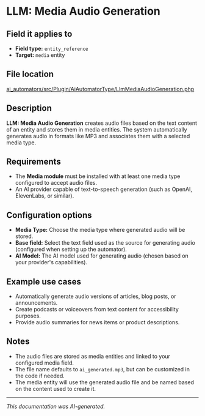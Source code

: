 # LLM: Media Audio Generation

## Field it applies to

- **Field type:** `entity_reference`
- **Target:** `media` entity

## File location

[ai_automators/src/Plugin/AiAutomatorType/LlmMediaAudioGeneration.php](https://git.drupalcode.org/project/ai/-/blob/1.2.x/modules/ai_automators/src/Plugin/AiAutomatorType/LlmMediaAudioGeneration.php?ref_type=heads)

## Description

**LLM: Media Audio Generation** creates audio files based on the text content of an entity and stores them in media entities.
The system automatically generates audio in formats like MP3 and associates them with a selected media type.

## Requirements

- The **Media module** must be installed with at least one media type configured to accept audio files.
- An AI provider capable of text-to-speech generation (such as OpenAI, ElevenLabs, or similar).

## Configuration options

- **Media Type:** Choose the media type where generated audio will be stored.
- **Base field:** Select the text field used as the source for generating audio (configured when setting up the automator).
- **AI Model:** The AI model used for generating audio (chosen based on your provider's capabilities).

## Example use cases

- Automatically generate audio versions of articles, blog posts, or announcements.
- Create podcasts or voiceovers from text content for accessibility purposes.
- Provide audio summaries for news items or product descriptions.

## Notes

- The audio files are stored as media entities and linked to your configured media field.
- The file name defaults to `ai_generated.mp3`, but can be customized in the code if needed.
- The media entity will use the generated audio file and be named based on the content used to create it.

---

*This documentation was AI-generated.*
